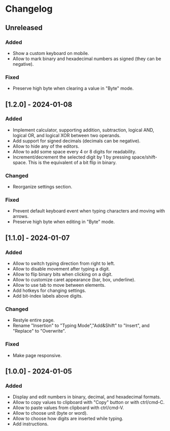 # Changelog

## Unreleased

### Added

- Show a custom keyboard on mobile.
- Allow to mark binary and hexadecimal numbers as signed (they can be negative).

### Fixed

- Preserve high byte when clearing a value in "Byte" mode.

## [1.2.0] - 2024-01-08

### Added

- Implement calculator, supporting addition, subtraction, logical AND, logical OR, and logical XOR between two operands.
- Add support for signed decimals (decimals can be negative).
- Allow to hide any of the editors.
- Allow to add some space every 4 or 8 digits for readability.
- Increment/decrement the selected digit by 1 by pressing space/shift-space. This is the equivalent of a bit flip in binary.

### Changed

- Reorganize settings section.

### Fixed

- Prevent default keyboard event when typing characters and moving with arrows.
- Preserve high byte when editing in "Byte" mode.

## [1.1.0] - 2024-01-07

### Added

- Allow to switch typing direction from right to left.
- Allow to disable movement after typing a digit.
- Allow to flip binary bits when clicking on a digit.
- Allow to customize caret appearance (bar, box, underline).
- Allow to use tab to move between elements.
- Add hotkeys for changing settings.
- Add bit-index labels above digits.

### Changed

- Restyle entire page.
- Rename "Insertion" to "Typing Mode","Add&Shift" to "Insert", and "Replace" to "Overwrite".

### Fixed

- Make page responsive.

## [1.0.0] - 2024-01-05

### Added

- Display and edit numbers in binary, decimal, and hexadecimal formats.
- Allow to copy values to clipboard with "Copy" button or with ctrl/cmd-C.
- Allow to paste values from clipboard with ctrl/cmd-V.
- Allow to choose unit (byte or word).
- Allow to choose how digits are inserted while typing.
- Add instructions.
